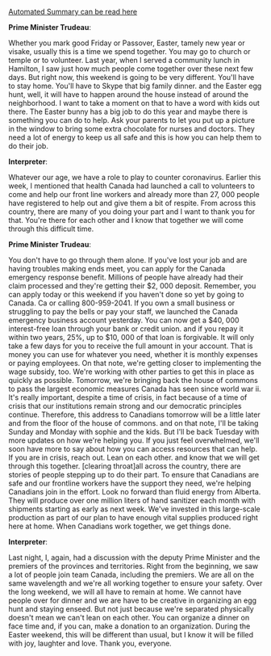 [Automated Summary can be read here](./trudeau_summary.md)



**Prime Minister Trudeau**:

Whether you mark good Friday or Passover, Easter, tamely new year or visake, usually this is a time we spend together.
You may go to church or temple or to volunteer.
Last year, when I served a community lunch in Hamilton, I saw just how much people come together over these next few days.
But right now, this weekend is going to be very different.
You'll have to stay home.
You'll have to Skype that big family dinner.
and the Easter egg hunt, well, it will have to happen around the house instead of around the neighborhood.
I want to take a moment on that to have a word with kids out there.
The Easter bunny has a big job to do this year and maybe there is something you can do to help.
Ask your parents to let you put up a picture in the window to bring some extra chocolate for nurses and doctors.
They need a lot of energy to keep us all safe and this is how you can help them to do their job.




**Interpreter**:

Whatever our age, we have a role to play to counter coronavirus.
Earlier this week, I mentioned that health Canada had launched a call to volunteers to come and help our front line workers and already more than 27, 000 people have registered to help out and give them a bit of respite.
From across this country, there are many of you doing your part and I want to thank you for that.
You're there for each other and I know that together we will come through this difficult time.



**Prime Minister Trudeau**:

You don't have to go through them alone.
If you've lost your job and are having troubles making ends meet, you can apply for the Canada emergency response benefit.
Millions of people have already had their claim processed and they're getting their $2, 000 deposit.
Remember, you can apply today or this weekend if you haven't done so yet by going to Canada.
Ca or calling 800-959-2041.
If you own a small business or struggling to pay the bells or pay your staff, we launched the Canada emergency business account yesterday.
You can now get a $40, 000 interest-free loan through your bank or credit union.
and if you repay it within two years, 25%, up to $10, 000 of that loan is forgivable.
It will only take a few days for you to receive the full amount in your account.
That is money you can use for whatever you need, whether it is monthly expenses or paying employees.
On that note, we're getting closer to implementing the wage subsidy, too.
We're working with other parties to get this in place as quickly as possible.
Tomorrow, we're bringing back the house of commons to pass the largest economic measures Canada has seen since world war ii. It's really important, despite a time of crisis, in fact because of a time of crisis that our institutions remain strong and our democratic principles continue.
Therefore, this address to Canadians tomorrow will be a little later and from the floor of the house of commons.
and on that note, I'll be taking Sunday and Monday with sophie and the kids.
But I'll be back Tuesday with more updates on how we're helping you.
If you just feel overwhelmed, we'll soon have more to say about how you can access resources that can help.
If you are in crisis, reach out.
Lean on each other.
and know that we will get through this together.
[clearing throat]all across the country, there are stories of people stepping up to do their part.
To ensure that Canadians are safe and our frontline workers have the support they need, we're helping Canadians join in the effort.
Look no forward than fluid energy from Alberta.
They will produce over one million liters of hand sanitizer each month with shipments starting as early as next week.
We've invested in this large-scale production as part of our plan to have enough vital supplies produced right here at home.
When Canadians work together, we get things done.




**Interpreter**:

Last night, I, again, had a discussion with the deputy Prime Minister and the premiers of the provinces and territories.
Right from the beginning, we saw a lot of people join team Canada, including the premiers.
We are all on the same wavelength and we're all working together to ensure your safety.
Over the long weekend, we will all have to remain at home.
We cannot have people over for dinner and we are have to be creative in organizing an egg hunt and staying enseed.
But not just because we're separated physically doesn't mean we can't lean on each other.
You can organize a dinner on face time and, if you can, make a donation to an organization.
During the Easter weekend, this will be different than usual, but I know it will be filled with joy, laughter and love.
Thank you, everyone.
